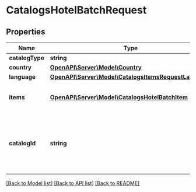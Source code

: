 # CatalogsHotelBatchRequest

## Properties
Name | Type | Description | Notes
------------ | ------------- | ------------- | -------------
**catalogType** | **string** |  | 
**country** | [**OpenAPI\Server\Model\Country**](Country.md) |  | 
**language** | [**OpenAPI\Server\Model\CatalogsItemsRequestLanguage**](CatalogsItemsRequestLanguage.md) |  | 
**items** | [**OpenAPI\Server\Model\CatalogsHotelBatchItem**](CatalogsHotelBatchItem.md) | Array with catalogs item operations | 
**catalogId** | **string** | Catalog id pertaining to the hotel item. If not provided, default to oldest hotel catalog | [optional] 

[[Back to Model list]](../README.md#documentation-for-models) [[Back to API list]](../README.md#documentation-for-api-endpoints) [[Back to README]](../README.md)


